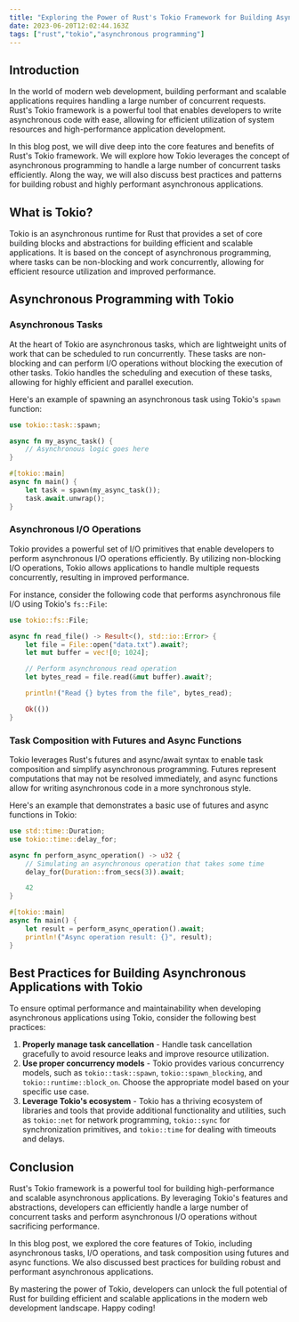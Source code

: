 ```yaml
---
title: "Exploring the Power of Rust's Tokio Framework for Building Asynchronous Applications"
date: 2023-06-20T12:02:44.163Z
tags: ["rust","tokio","asynchronous programming"]
---
```



## Introduction

In the world of modern web development, building performant and scalable applications requires handling a large number of concurrent requests. Rust's Tokio framework is a powerful tool that enables developers to write asynchronous code with ease, allowing for efficient utilization of system resources and high-performance application development.

In this blog post, we will dive deep into the core features and benefits of Rust's Tokio framework. We will explore how Tokio leverages the concept of asynchronous programming to handle a large number of concurrent tasks efficiently. Along the way, we will also discuss best practices and patterns for building robust and highly performant asynchronous applications.

## What is Tokio?

Tokio is an asynchronous runtime for Rust that provides a set of core building blocks and abstractions for building efficient and scalable applications. It is based on the concept of asynchronous programming, where tasks can be non-blocking and work concurrently, allowing for efficient resource utilization and improved performance.

## Asynchronous Programming with Tokio

### Asynchronous Tasks

At the heart of Tokio are asynchronous tasks, which are lightweight units of work that can be scheduled to run concurrently. These tasks are non-blocking and can perform I/O operations without blocking the execution of other tasks. Tokio handles the scheduling and execution of these tasks, allowing for highly efficient and parallel execution.

Here's an example of spawning an asynchronous task using Tokio's `spawn` function:

```rust
use tokio::task::spawn;

async fn my_async_task() {
    // Asynchronous logic goes here
}

#[tokio::main]
async fn main() {
    let task = spawn(my_async_task());
    task.await.unwrap();
}
```

### Asynchronous I/O Operations

Tokio provides a powerful set of I/O primitives that enable developers to perform asynchronous I/O operations efficiently. By utilizing non-blocking I/O operations, Tokio allows applications to handle multiple requests concurrently, resulting in improved performance.

For instance, consider the following code that performs asynchronous file I/O using Tokio's `fs::File`:

```rust
use tokio::fs::File;

async fn read_file() -> Result<(), std::io::Error> {
    let file = File::open("data.txt").await?;
    let mut buffer = vec![0; 1024];

    // Perform asynchronous read operation
    let bytes_read = file.read(&mut buffer).await?;

    println!("Read {} bytes from the file", bytes_read);

    Ok(())
}
```

### Task Composition with Futures and Async Functions

Tokio leverages Rust's futures and async/await syntax to enable task composition and simplify asynchronous programming. Futures represent computations that may not be resolved immediately, and async functions allow for writing asynchronous code in a more synchronous style.

Here's an example that demonstrates a basic use of futures and async functions in Tokio:

```rust
use std::time::Duration;
use tokio::time::delay_for;

async fn perform_async_operation() -> u32 {
    // Simulating an asynchronous operation that takes some time
    delay_for(Duration::from_secs(3)).await;

    42
}

#[tokio::main]
async fn main() {
    let result = perform_async_operation().await;
    println!("Async operation result: {}", result);
}
```

## Best Practices for Building Asynchronous Applications with Tokio

To ensure optimal performance and maintainability when developing asynchronous applications using Tokio, consider the following best practices:

1. **Properly manage task cancellation** - Handle task cancellation gracefully to avoid resource leaks and improve resource utilization.
2. **Use proper concurrency models** - Tokio provides various concurrency models, such as `tokio::task::spawn`, `tokio::spawn_blocking`, and `tokio::runtime::block_on`. Choose the appropriate model based on your specific use case.
3. **Leverage Tokio's ecosystem** - Tokio has a thriving ecosystem of libraries and tools that provide additional functionality and utilities, such as `tokio::net` for network programming, `tokio::sync` for synchronization primitives, and `tokio::time` for dealing with timeouts and delays.

## Conclusion

Rust's Tokio framework is a powerful tool for building high-performance and scalable asynchronous applications. By leveraging Tokio's features and abstractions, developers can efficiently handle a large number of concurrent tasks and perform asynchronous I/O operations without sacrificing performance.

In this blog post, we explored the core features of Tokio, including asynchronous tasks, I/O operations, and task composition using futures and async functions. We also discussed best practices for building robust and performant asynchronous applications.

By mastering the power of Tokio, developers can unlock the full potential of Rust for building efficient and scalable applications in the modern web development landscape. Happy coding!
